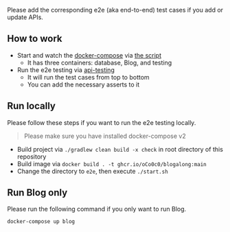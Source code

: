 Please add the corresponding e2e (aka end-to-end) test cases if you add or update APIs.

## How to work
* Start and watch the [docker-compose](https://docs.docker.com/compose/) via [the script](start.sh)
  * It has three containers: database, Blog, and testing
* Run the e2e testing via [api-testing](https://github.com/LinuxSuRen/api-testing)
  * It will run the test cases from top to bottom
  * You can add the necessary asserts to it

## Run locally
Please follow these steps if you want to run the e2e testing locally.

> Please make sure you have installed docker-compose v2

* Build project via `./gradlew clean build -x check` in root directory of this repository
* Build image via `docker build . -t ghcr.io/oCo0c0/blogalong:main`
* Change the directory to `e2e`, then execute `./start.sh`

## Run Blog only
Please run the following command if you only want to run Blog.

```shell
docker-compose up blog
```

